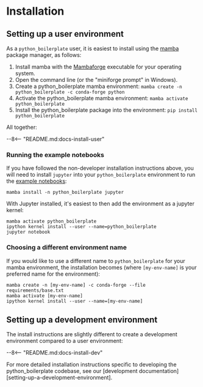 
# Installation

## Setting up a user environment

As a `python_boilerplate` user, it is easiest to install using the [mamba](https://mamba.readthedocs.io/en/latest/index.html) package manager, as follows:

1. Install mamba with the [Mambaforge](https://github.com/conda-forge/miniforge#mambaforge) executable for your operating system.
1. Open the command line (or the "miniforge prompt" in Windows).
1. Create a python_boilerplate mamba environment: `mamba create -n python_boilerplate -c conda-forge python`
1. Activate the python_boilerplate mamba environment: `mamba activate python_boilerplate`
1. Install the python_boilerplate package into the environment: `pip install python_boilerplate`

All together:

--8<-- "README.md:docs-install-user"

### Running the example notebooks

If you have followed the non-developer installation instructions above, you will need to install `jupyter` into your `python_boilerplate` environment to run the [example notebooks](https://github.com/brynpickering/python_boilerplate/tree/main/examples):

``` shell
mamba install -n python_boilerplate jupyter
```

With Jupyter installed, it's easiest to then add the environment as a jupyter kernel:

``` shell
mamba activate python_boilerplate
ipython kernel install --user --name=python_boilerplate
jupyter notebook
```

### Choosing a different environment name

If you would like to use a different name to `python_boilerplate` for your mamba environment, the installation becomes (where `[my-env-name]` is your preferred name for the environment):

``` shell
mamba create -n [my-env-name] -c conda-forge --file requirements/base.txt
mamba activate [my-env-name]
ipython kernel install --user --name=[my-env-name]
```

## Setting up a development environment

The install instructions are slightly different to create a development environment compared to a user environment:

--8<-- "README.md:docs-install-dev"

For more detailed installation instructions specific to developing the python_boilerplate codebase, see our [development documentation][setting-up-a-development-environment].
